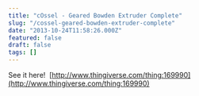 ```yaml
---
title: "cOssel - Geared Bowden Extruder Complete"
slug: "/cossel-geared-bowden-extruder-complete"
date: "2013-10-24T11:58:26.000Z"
featured: false
draft: false
tags: []
---
```



See it here!  [http://www.thingiverse.com/thing:169990](http://www.thingiverse.com/thing:169990)



